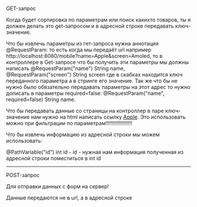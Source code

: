 GET-запрос

Когда будет сортировка по параметрам или поиск какихто товаров, ты я должен делать это get-запросом и в адресной строке передавать ключ-значение.

Что бы извлечь параметры из гет-запроса нужна аннотация @RequestParam: то есть когда мы передаёт url например http://localhost:8080/mobile?name=Apple&screen=Amoled, то в контроллере в Get-запросе что бы получить эти параметры мы должны написать @RequestParam("name") String name, @RequestParam("screen") String screen где в скабках находится ключ переданного параметра а в стринге его значение. Так же что бы не нужно было обязательно передавать параметры на этот адрес то нужно дописать в параметры required=false: @RequestParam("name", required=false) String name.

Что бы передавать данные со страницы на контроллер в паре ключ-значение нам нужно на html написать ссылку <a href="/mobile?name=Apple">Apple</a>. Это использовать можно при фильтрации по параметрам!!!!!!!!!!!!!!!!!!

Что бы извлечь информацию из адресной строки мы можем использовать:

@PathVariable("id") int id - id - нужная нам информация полученная из адресной строки поместиться в int id

-----------------------------------

POST-запрос

Для отправки данных с форм на сервер!

Данные передаются не в url, а в адресной строке
